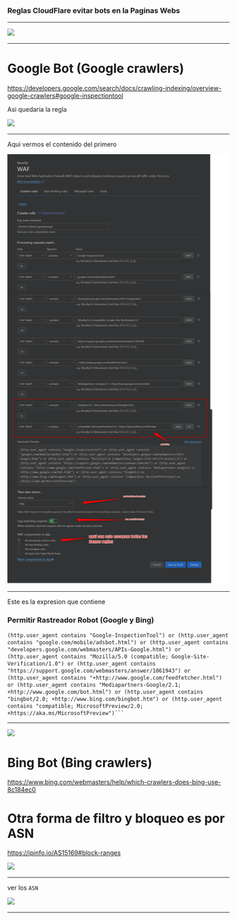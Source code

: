 ### Reglas CloudFlare evitar bots en la Paginas Webs

---

<img src="https://encrypted-tbn0.gstatic.com/images?q=tbn:ANd9GcTYmPoiiWtHTKkku-xmz8IYtxbhvvdJSsGrk-2-qdgtMU2yoDi2MjfEfv-G-e15dzJ-wJg&usqp=CAU" >

-- --------------------------


# Google Bot (Google crawlers)
https://developers.google.com/search/docs/crawling-indexing/overview-google-crawlers#google-inspectiontool


Asi quedaria la regla

<img src="https://i.imgur.com/W0gFiBx.png" >

-- --------------------------


Aqui vermos el contenido del primero

<img src="img_cloud_flare/ckloudflare_demo_waf_user-agent.png" >



-- --------------------------



Este es la expresion que contiene

### Permitir Rastreador Robot (Google y Bing)
```shell
(http.user_agent contains "Google-InspectionTool") or (http.user_agent contains "google.com/mobile/adsbot.html") or (http.user_agent contains "developers.google.com/webmasters/APIs-Google.html") or (http.user_agent contains "Mozilla/5.0 (compatible; Google-Site-Verification/1.0") or (http.user_agent contains "https://support.google.com/webmasters/answer/1061943") or (http.user_agent contains "+http://www.google.com/feedfetcher.html") or (http.user_agent contains "Mediapartners-Google/2.1; +http://www.google.com/bot.html") or (http.user_agent contains "bingbot/2.0; +http://www.bing.com/bingbot.htm") or (http.user_agent contains "compatible; MicrosoftPreview/2.0; +https://aka.ms/MicrosoftPreview")```
```
---

<img src="https://www.bing.com/rp/QO12R6eZz9WMzJPOio-qN8bXJZ4.png" width="50%" >



# Bing Bot (Bing crawlers)
https://www.bing.com/webmasters/help/which-crawlers-does-bing-use-8c184ec0


[//]: # (-------------------------------------------------------------------&#41;)
[//]: # (-------------------------------------------------------------------&#41;)
[//]: # (-------------------------------------------------------------------&#41;)



# Otra forma de filtro y bloqueo es por ASN

https://ipinfo.io/AS15169#block-ranges



<img src="https://i.imgur.com/CQrvHm7.png" >

-- --------------------------


ver los `ASN`

<img src="https://i.imgur.com/GhkKEB6.png" >

-- --------------------------

